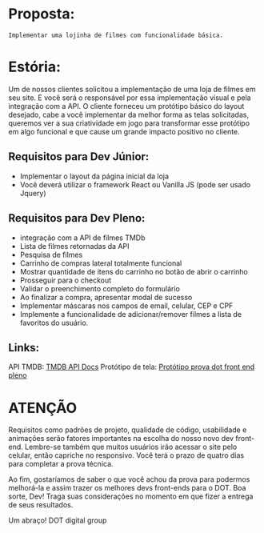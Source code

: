 # Proposta: 

	Implementar uma lojinha de filmes com funcionalidade básica.

# Estória:

Um de nossos clientes solicitou a implementação de uma loja de filmes em seu site. E você será o responsável por essa implementação visual e pela integração com a API. O cliente forneceu um protótipo básico do layout desejado, cabe a você implementar da melhor forma as telas solicitadas, queremos ver a sua criatividade em jogo para transformar esse protótipo em algo funcional e que cause um grande impacto positivo no cliente.

## Requisitos para Dev Júnior:

* Implementar o layout da página inicial da loja
* Você deverá utilizar o framework React ou Vanilla JS (pode ser usado Jquery)

## Requisitos para Dev Pleno:

* integração com a API de filmes TMDb 
* Lista de filmes retornadas da API
* Pesquisa de filmes
* Carrinho de compras lateral totalmente funcional
* Mostrar quantidade de itens do carrinho no botão de abrir o carrinho
* Prosseguir para o checkout
* Validar o preenchimento completo do formulário
* Ao finalizar a compra, apresentar modal de sucesso
* Implementar máscaras nos campos de email, celular, CEP e CPF
* Implemente a funcionalidade de adicionar/remover filmes a lista de favoritos do usuário.


## Links: 

API TMDB: [TMDB API Docs](https://developers.themoviedb.org/3/getting-started/introduction)
Protótipo de tela: [Protótipo prova dot front end pleno](https://whimsical.com/prototipo-prova-dot-front-end-pleno-7bF8gFqUvTpoENiGgUXkyw)



# ATENÇÃO

Requisitos como padrões de projeto, qualidade de código, usabilidade e animações serão fatores importantes na escolha do nosso novo dev front-end. 
Lembre-se também que muitos usuários irão acessar o site pelo celular, então capriche no responsivo. Você terá o prazo de quatro dias para completar a prova técnica. 

Ao fim, gostaríamos de saber o que você achou da prova para podermos melhorá-la e assim trazer os melhores devs front-ends para o DOT. Boa sorte, Dev! Traga suas considerações no momento em que fizer a entrega de seus resultados. 

Um abraço!
DOT digital group 